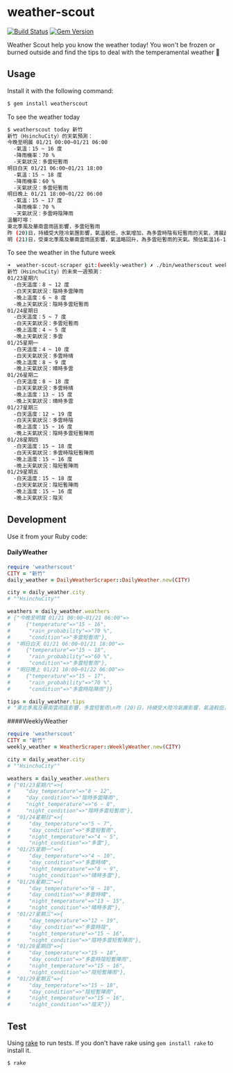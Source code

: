 # weather-scout
[![Build Status](https://travis-ci.org/vicky-sunshine/weather-scout-scraper.svg)](https://travis-ci.org/vicky-sunshine/weather-scout-scraper)
[![Gem Version](https://badge.fury.io/rb/weatherscout.svg)](https://badge.fury.io/rb/weatherscout)

Weather Scout help you know the weather today!
You won't be frozen or burned outside and find the tips to deal with the temperamental weather :muscle:

## Usage

Install it with the following command:
```sh
$ gem install weatherscout
```

To see the weather today
```sh
$ weatherscout today 新竹
新竹（HsinchuCity）的天氣預測：
今晚至明晨 01/21 00:00~01/21 06:00
  -氣溫：15 ~ 16 度
  -降雨機率：70 %
  -天氣狀況：多雲短暫雨
明日白天 01/21 06:00~01/21 18:00
  -氣溫：15 ~ 18 度
  -降雨機率：60 %
  -天氣狀況：多雲短暫雨
明日晚上 01/21 18:00~01/22 06:00
  -氣溫：15 ~ 17 度
  -降雨機率：70 %
  -天氣狀況：多雲時陰陣雨
溫馨叮嚀：
東北季風及華南雲雨區影響，多雲短暫雨
昨 (20)日，持續受大陸冷氣團影響，氣溫較低，水氣增加，為多雲時陰有短暫雨的天氣，清晨起，局部地區已有短暫陣雨發生。
明 (21)日，受東北季風及華南雲雨區影響，氣溫略回升，為多雲短暫雨的天氣。預估氣溫16-18度，空曠地區有6至8級強陣風；清晨部分地區有短暫陣雨，外出請注意保暖和強風及攜帶雨具備用。
```

To see the weather in the future week
```sh
➜  weather-scout-scraper git:(weekly-weather) ✗ ./bin/weatherscout week 新竹
新竹（HsinchuCity）的未來一週預測：
01/23星期六
  -白天溫度：8 ~ 12 度
  -白天天氣狀況：陰時多雲陣雨
  -晚上溫度：6 ~ 8 度
  -晚上天氣狀況：陰時多雲短暫雨
01/24星期日
  -白天溫度：5 ~ 7 度
  -白天天氣狀況：多雲短暫雨
  -晚上溫度：4 ~ 5 度
  -晚上天氣狀況：多雲
01/25星期一
  -白天溫度：4 ~ 10 度
  -白天天氣狀況：多雲時晴
  -晚上溫度：8 ~ 9 度
  -晚上天氣狀況：晴時多雲
01/26星期二
  -白天溫度：8 ~ 18 度
  -白天天氣狀況：多雲時晴
  -晚上溫度：13 ~ 15 度
  -晚上天氣狀況：晴時多雲
01/27星期三
  -白天溫度：12 ~ 19 度
  -白天天氣狀況：多雲時陰
  -晚上溫度：15 ~ 16 度
  -晚上天氣狀況：陰時多雲短暫陣雨
01/28星期四
  -白天溫度：15 ~ 18 度
  -白天天氣狀況：多雲時陰短暫陣雨
  -晚上溫度：15 ~ 16 度
  -晚上天氣狀況：陰短暫陣雨
01/29星期五
  -白天溫度：15 ~ 18 度
  -白天天氣狀況：陰短暫陣雨
  -晚上溫度：15 ~ 16 度
  -晚上天氣狀況：陰天
```

## Development
Use it from your Ruby code:
#### DailyWeather
````ruby
require 'weatherscout'
CITY = "新竹"
daily_weather = DailyWeatherScraper::DailyWeather.new(CITY)

city = daily_weather.city
# ""HsinchuCity""

weathers = daily_weather.weathers
# {"今晚至明晨 01/21 00:00~01/21 06:00"=>
#     {"temperature"=>"15 ~ 16",
#      "rain_probability"=>"70 %",
#      "condition"=>"多雲短暫雨"},
#  "明日白天 01/21 06:00~01/21 18:00"=>
#     {"temperature"=>"15 ~ 18",
#      "rain_probability"=>"60 %",
#      "condition"=>"多雲短暫雨"},
#  "明日晚上 01/21 18:00~01/22 06:00"=>
#     {"temperature"=>"15 ~ 17",
#      "rain_probability"=>"70 %",
#      "condition"=>"多雲時陰陣雨"}}

tips = daily_weather.tips
# "東北季風及華南雲雨區影響，多雲短暫雨\n昨 (20)日，持續受大陸冷氣團影響，氣溫較低，水氣增加，為多雲時陰有短暫雨的天氣，清晨起，局部地區已有短暫陣雨發生。\n明 (21)日，受東北季風及華南雲雨區影響，氣溫略回升，為多雲短暫雨的天氣。預估氣溫16-18度，空曠地區有6至8級強陣風；清晨部分地區有短暫陣雨，外出請注意保暖和強風及攜帶雨具備用。\n"

````

####WeeklyWeather
```ruby
require 'weatherscout'
CITY = "新竹"
weekly_weather = WeatherScraper::WeeklyWeather.new(CITY)

city = daily_weather.city
# ""HsinchuCity""

weathers = daily_weather.weathers
# {"01/23星期六"=>{
#     "day_temperature"=>"8 ~ 12",
#     "day_condition"=>"陰時多雲陣雨",
#     "night_temperature"=>"6 ~ 8",
#     "night_condition"=>"陰時多雲短暫雨"},
#  "01/24星期日"=>{
#      "day_temperature"=>"5 ~ 7",
#      "day_condition"=>"多雲短暫雨",
#      "night_temperature"=>"4 ~ 5",
#      "night_condition"=>"多雲"},
#  "01/25星期一"=>{
#      "day_temperature"=>"4 ~ 10",
#      "day_condition"=>"多雲時晴",
#      "night_temperature"=>"8 ~ 9",
#      "night_condition"=>"晴時多雲"},
#  "01/26星期二"=>{
#      "day_temperature"=>"8 ~ 18",
#      "day_condition"=>"多雲時晴",
#      "night_temperature"=>"13 ~ 15",
#      "night_condition"=>"晴時多雲"},
#  "01/27星期三"=>{
#      "day_temperature"=>"12 ~ 19",
#      "day_condition"=>"多雲時陰",
#      "night_temperature"=>"15 ~ 16",
#      "night_condition"=>"陰時多雲短暫陣雨"},
#  "01/28星期四"=>{
#      "day_temperature"=>"15 ~ 18",
#      "day_condition"=>"多雲時陰短暫陣雨",
#      "night_temperature"=>"15 ~ 16",
#      "night_condition"=>"陰短暫陣雨"},
#  "01/29星期五"=>{
#      "day_temperature"=>"15 ~ 18",
#      "day_condition"=>"陰短暫陣雨",
#      "night_temperature"=>"15 ~ 16",
#      "night_condition"=>"陰天"}}

```

## Test
Using [rake](http://docs.seattlerb.org/rake/) to run tests. If you don't have rake using `gem install rake` to install it.

```sh
$ rake
```

